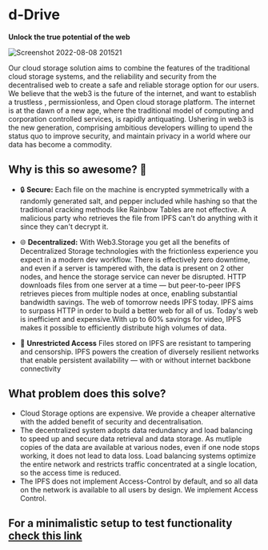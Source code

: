 # d-Drive
**Unlock the true potential of the web**


![Screenshot 2022-08-08 201521](https://user-images.githubusercontent.com/91585064/183570575-d9606617-8786-4cbc-b202-74f6a67dbfd9.png)

Our cloud storage solution aims to combine the features of the traditional cloud storage systems, and the reliability and security from the decentralised web to create a safe and reliable storage option for our users.
We believe that the web3 is the future of the internet, and want to establish a trustless , permissionless, and Open cloud storage platform.
The internet is at the dawn of a new age, where the traditional model of computing and corporation controlled services, is rapidly antiquating. Ushering in web3 is the new generation, comprising ambitious developers willing to upend the status quo to improve security, and maintain privacy in a world where our data has become a commodity.

## Why is this so awesome? 🤩


* 🔒 **Secure:** Each file on the machine is encrypted symmetrically with a randomly generated salt, and pepper included while hashing so that the traditional cracking methods like Rainbow Tables are not effective. A malicious party who retrieves the file from IPFS can't do anything with it since they can't decrypt it.


* 🌐 **Decentralized:** With Web3.Storage you get all the benefits of Decentralized Storage technologies with the frictionless experience you expect in a modern dev workflow. There is effectively zero downtime, and even if a server is tampered with, the data is present on 2 other nodes, and hence the storage service can never be disrupted. HTTP downloads files from one server at a time — but peer-to-peer IPFS retrieves pieces from multiple nodes at once, enabling substantial bandwidth savings. The web of tomorrow needs IPFS today. IPFS aims to surpass HTTP in order to build a better web for all of us. Today's web is inefficient and expensive.With up to 60% savings for video, IPFS makes it possible to efficiently distribute high volumes of data.


* 📁 **Unrestricted Access** Files stored on IPFS are resistant to tampering and censorship. IPFS powers the creation of diversely resilient networks that enable persistent availability — with or without internet backbone connectivity

## What problem does this solve?
* Cloud Storage options are expensive. We provide a cheaper alternative with the added benefit of security and decentralisation.
* The decentralized system adopts data redundancy and load balancing to speed up and secure data retrieval and data storage. 
  As mutliple copies of the data are available at various nodes, even if one node stops working, it does not lead to data loss. 
   Load balancing systems optimize the entire network and restricts traffic concentrated at a single location, so the access time is reduced.
* The IPFS does not implement Access-Control by default, and so all data on the network is available to all users by design. We implement Access Control.

## For a minimalistic setup to test functionality [check this link](https://d856-49-206-15-29.ngrok.io/)
